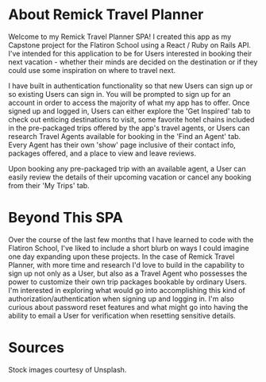 # About Remick Travel Planner

Welcome to my Remick Travel Planner SPA! I created this app as my Capstone project for the Flatiron School using a React / Ruby on Rails API. I've intended for this application to be for Users interested in booking their next vacation - whether their minds are decided on the destination or if they could use some inspiration on where to travel next.

I have built in authentication functionality so that new Users can sign up or so existing Users can sign in. You will be prompted to sign up for an account in order to access the majority of what my app has to offer. Once signed up and logged in, Users can either explore the 'Get Inspired' tab to check out enticing destinations to visit, some favorite hotel chains included in the pre-packaged trips offered by the app's travel agents, or Users can research Travel Agents available for booking in the 'Find an Agent' tab. Every Agent has their own 'show' page inclusive of their contact info, packages offered, and a place to view and leave reviews.

Upon booking any pre-packaged trip with an available agent, a User can easily review the details of their upcoming vacation or cancel any booking from their 'My Trips' tab.

# Beyond This SPA

Over the course of the last few months that I have learned to code with the Flatiron School, I've liked to include a short blurb on ways I could imagine one day expanding upon these projects. In the case of Remick Travel Planner, with more time and research I'd love to build in the capability to sign up not only as a User, but also as a Travel Agent who possesses the power to customize their own trip packages bookable by ordinary Users. I'm interested in exploring what would go into accomplishing this kind of authorization/authentication when signing up and logging in. I'm also curious about password reset features and what might go into having the ability to email a User for verification when resetting sensitive details.

# Sources
Stock images courtesy of Unsplash.
